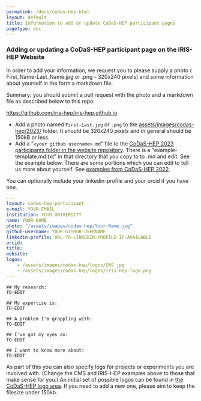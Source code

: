 ```yaml
---
permalink: /docs/codas-hep.html
layout: default
title: Information to add or update CoDaS-HEP participant pages
pagetype: doc
---
```


### Adding or updating a CoDaS-HEP participant page on the IRIS-HEP Website

In order to add your information, we request you to please supply a photo ( First_Name-Last_Name.jpg or .png - 320x240 pixels) and some information about
yourself in the form a markdown file.

Summary: you should submit a pull request with the photo and a markdown file as described below to this repo:

<https://github.com/iris-hep/iris-hep.github.io>

* Add a photo named `First-Last.jpg` or `.png` to the [assets/images/codas-hep/2023/](https://github.com/iris-hep/iris-hep.github.io/tree/master/assets/images/codas-hep/2023/) folder. It should be 320x240 pixels and in general should be 150kB or less.
* Add a "`<your github username>.md`" file to the [CoDaS-HEP 2023 participants folder in the website repository](https://github.com/iris-hep/iris-hep.github.io/tree/master/_codas-hep-students/2023/). There is a "example-template.md.txt" in that directory that you copy to to <your github username>.md and edit. See the example below. There are some portions which you can edit to tell us more about yourself. See [examples from CoDaS-HEP 2022](https://codas-hep.org/downloads/CoDaS-HEP-2022-introduction-slides.pdf).

You can optionally include your linkedin-profile and your orcid if you have one.
```yml
---
layout: codas-hep-participant
e-mail: YOUR-EMAIL
institution: YOUR-UNIVERSITY
name: YOUR-NAME
photo: "/assets/images/codas-hep/Your-Name.jpg"
github-username: YOUR-GITHUB-USERNAME
linkedin-profile: URL-TO-LINKEDIN-PROFILE-IF-AVAILABLE
orcid:
title:
website:
logos:
    - /assets/images/codas-hep/logos/CMS.jpg
    - /assets/images/codas-hep/logos/Iris-hep-logo.png
---
```

```
## My research:
TO-EDIT

## My expertise is:
TO-EDIT

## A problem I'm grappling with:
TO-EDIT

## I've got my eyes on:
TO-EDIT

## I want to know more about:
TO-EDIT
```

As part of this you can also specify logs for projects or experiments
you are involved with. (Change the CMS and IRIS-HEP examples above to
those that make sense for you.) An initial set of possible logos
can be found in [the CoDaS-HEP logo area](https://github.com/iris-hep/iris-hep.github.io/tree/master/assets/images/codas-hep/logos). If you need to add
a new one, please aim to keep the filesize under 150kb.
